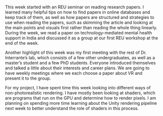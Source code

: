 This week started with an REU seminar on reading research papers. I learned many helpful tips on how to find papers in online databases and keep track of them, as well as how papers are structured and strategies to use when reading the papers, such as skimming the article and looking at the main points and visuals first rather than reading the whole thing linearly. During the week, we read a paper on technology-mediated mental health support in India and discussed it as a group at our first REU workshop at the end of the week.

Another highlight of this week was my first meeting with the rest of Dr. Interrante’s lab, which consists of a few other undergraduates, as well as a master’s student and a few PhD students. Everyone introduced themselves and talked a little about their interests and career plans. We are going to have weekly meetings where we each choose a paper about VR and present it to the group. 

For my project, I have spent time this week looking into different ways of non-photorealistic rendering. I have mostly been looking at shaders, which are programs that run on the GPU and determine how to render pixels. I am planning on spending more time learning about the Unity rendering pipeline next week to better understand the role of shaders in this process.
